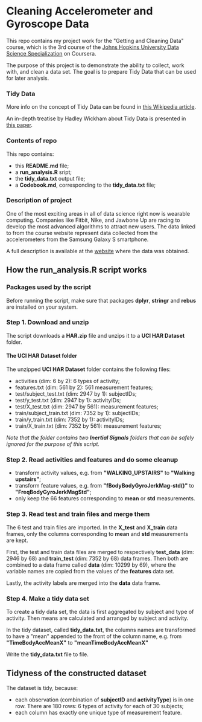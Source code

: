 # Cleaning Accelerometer and Gyroscope Data

This repo contains my project work for the "Getting and Cleaning Data" course, which is the 3rd course of the [Johns Hopkins University Data Science Specialization](https://www.coursera.org/specializations/jhu-data-science) on Coursera.

The purpose of this project is to demonstrate the ability to collect, work with, and clean a data set. The goal is to prepare Tidy Data that can be used for later analysis.

### Tidy Data ###

More info on the concept of Tidy Data can be found in [this Wikipedia article](https://en.wikipedia.org/wiki/Tidy_data).

An in-depth treatise by Hadley Wickham about Tidy Data is presented in [this paper](http://vita.had.co.nz/papers/tidy-data.pdf).

### Contents of repo ###

This repo contains:

* this **README.md** file;
* a **run_analysis.R** sript;
* the **tidy_data.txt** output file;
* a **Codebook.md**, corresponding to the **tidy_data.txt** file;

### Description of project ###

One of the most exciting areas in all of data science right now is wearable computing. Companies like Fitbit, Nike, and Jawbone Up are racing to develop the most advanced algorithms to attract new users. The data linked to from the course website represent data collected from the accelerometers from the Samsung Galaxy S smartphone.

A full description is available at the [website](http://archive.ics.uci.edu/ml/datasets/Human+Activity+Recognition+Using+Smartphones) where the data was obtained.

## How the run_analysis.R script works ##

### Packages used by the script ###

Before running the script, make sure that packages **dplyr**, **stringr** and **rebus** are installed on your system.

### Step 1. Download and unzip ###

The script downloads a **HAR.zip** file and unzips it to a **UCI HAR Dataset** folder.

#### The **UCI HAR Dataset** folder ####

The unzipped **UCI HAR Dataset** folder contains the following files:

* activities (dim: 6 by 2): 6 types of activity;
* features.txt (dim: 561 by 2): 561 measurement features;
* test/subject_test.txt (dim: 2947 by 1): subjectIDs;
* test/y_test.txt (dim: 2947 by 1): activityIDs;
* test/X_test.txt (dim: 2947 by 561): measurement features; 
* train/subject_train.txt (dim: 7352 by 1): subjectIDs;
* train/y_train.txt (dim: 7352 by 1): activityIDs;
* train/X_train.txt (dim: 7352 by 561): measurement features; 

*Note that the folder contains two **Inertial Signals** folders that can be safely ignored for the purpose of this script.*

### Step 2. Read activities and features and do some cleanup ###

* transform activity values, e.g. from **"WALKING_UPSTAIRS"** to **"Walking upstairs"**;
* transform feature values, e.g. from **"fBodyBodyGyroJerkMag-std()"** to **"FreqBodyGyroJerkMagStd"**;
* only keep the 66 features corresponding to **mean** or **std** measurements.

### Step 3. Read test and train files and merge them ###

The 6 test and train files are imported. In the **X_test** and **X_train** data frames, only the columns corresponding to **mean** and **std** measurements are kept.

First, the test and train data files are merged to respectively **test_data** (dim: 2946 by 68) and **train_test** (dim: 7352 by 68) data frames.
Then both are combined to a data frame called **data** (dim: 10299 by 69), where the variable names are copied from the values of the **features** data set.

Lastly, the activity labels are merged into the **data** data frame.

### Step 4. Make a tidy data set ###

To create a tidy data set, the data is first aggregated by subject and type of activity. Then means are calculated and arranged by subject and activity.

In the tidy dataset, called **tidy_data.txt**, the columns names are transformed to have a "mean" appended to the front of the column name, e.g. from **"TimeBodyAccMeanX"** to **"meanTimeBodyAccMeanX"**

Write the **tidy_data.txt** file to file.

## Tidyness of the constructed dataset ##

The dataset is tidy, because:

* each observation (combination of **subjectID** and **activityType**) is in one row. There are 180 rows: 6 types of activity for each of 30 subjects;
* each column has exactly one unique type of measurement feature.
